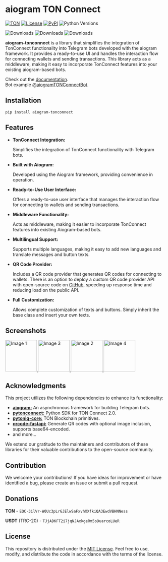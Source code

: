# aiogram TON Connect

[![TON](https://img.shields.io/badge/TON-grey?logo=TON&logoColor=40AEF0)](https://ton.org)
[![License](https://img.shields.io/github/license/tonmendon/aiogram-tonconnect)](https://github.com/tonmendon/aiogram-tonconnect/blob/main/LICENSE)
[![PyPI](https://img.shields.io/pypi/v/aiogram-tonconnect.svg?color=FFE873&labelColor=3776AB)](https://pypi.python.org/pypi/aiogram-tonconnect)
![Python Versions](https://img.shields.io/pypi/pyversions/aiogram-tonconnect.svg?color=FFE873&labelColor=3776AB)

![Downloads](https://pepy.tech/badge/aiogram-tonconnect)
![Downloads](https://pepy.tech/badge/aiogram-tonconnect/month)
![Downloads](https://pepy.tech/badge/aiogram-tonconnect/week)

**aiogram-tonconnect** is a library that simplifies the integration of TonConnect functionality into Telegram bots
developed with the aiogram framework.
It provides a ready-to-use UI and handles the interaction flow for connecting wallets and
sending transactions. This library acts as a middleware, making it easy to incorporate TonConnect features into your
existing aiogram-based bots.

Check out the [documentation](https://tonmendon.github.io/aiogram-tonconnect/).\
Bot example [@aiogramTONConnectBot](https://t.me/aiogramTONConnectBot/).

## Installation

```bach
pip install aiogram-tonconnect
```

## Features

* **TonConnect Integration:**

  Simplifies the integration of TonConnect functionality with Telegram bots.

* **Built with Aiogram:**

  Developed using the Aiogram framework, providing convenience in operation.

* **Ready-to-Use User Interface:**

  Offers a ready-to-use user interface that manages the interaction flow for connecting to wallets and sending
  transactions.

* **Middleware Functionality:**

  Acts as middleware, making it easier to incorporate TonConnect features into existing Aiogram-based bots.

* **Multilingual Support:**

  Supports multiple languages, making it easy to add new languages and translate messages and button texts.

* **QR Code Provider:**

  Includes a QR code provider that generates QR codes for connecting to wallets. There is an option to deploy a custom
  QR code provider API with open-source code on [GitHub](https://github.com/nessshon/qrcode-fastapi), speeding up
  response time and reducing load on the public API.

* **Full Customization:**

  Allows complete customization of texts and buttons. Simply inherit the base class and insert your own texts.

## Screenshots

<a href="https://telegra.ph//file/3608fb4c335d5a4cd6fd2.jpg" target="_blank">
  <img src="https://telegra.ph//file/3608fb4c335d5a4cd6fd2.jpg" width="100" alt="Image 1">
</a>
<a href="https://telegra.ph//file/a90b6affec7e267f60320.jpg" target="_blank">
  <img src="https://telegra.ph//file/a90b6affec7e267f60320.jpg" width="100" alt="Image 3">
</a>
<a href="https://telegra.ph//file/8730c64a11601c6ed6884.jpg" target="_blank">
  <img src="https://telegra.ph//file/8730c64a11601c6ed6884.jpg" width="100" alt="Image 2">
</a>
<a href="https://telegra.ph//file/5a49ffa9f8330f66cdcac.jpg" target="_blank">
  <img src="https://telegra.ph//file/5a49ffa9f8330f66cdcac.jpg" width="100" alt="Image 4">
</a>

## Acknowledgments

This project utilizes the following dependencies to enhance its functionality:

- [**aiogram:**](https://pypi.org/project/aiogram/) An asynchronous framework for building Telegram bots.
- [**pytonconnect:**](https://pypi.org/project/pytonconnect/) Python SDK for TON Connect 2.0.
- [**pytoniq-core:**](https://pypi.org/project/pytoniq-core/) TON Blockchain primitives.
- [**qrcode-fastapi:**](https://github.com/nessshon/qrcode-fastapi) Generate QR codes with optional image inclusion,
  supports base64-encoded.
- and more...

We extend our gratitude to the maintainers and contributors of these libraries for their valuable contributions to the
open-source community.

## Contribution

We welcome your contributions! If you have ideas for improvement or have identified a bug, please create an issue or
submit a pull request.

## Donations

**TON** - `EQC-3ilVr-W0Uc3pLrGJElwSaFxvhXXfkiQA3EwdVBHNNess`

**USDT** (TRC-20) - `TJjADKFT2i7jqNJAxkgeRm5o9uarcoLUeR`

## License

This repository is distributed under
the [MIT License](https://github.com/tonmendon/aiogram-tonconnect/blob/main/LICENSE). Feel free to use, modify, and
distribute the code in accordance with the terms of the license.